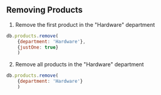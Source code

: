 ## Removing Products


1. Remove the first product in the "Hardware" department

```js
db.products.remove(
    {department: 'Hardware'},
    {justOne: true}
    )
```

2. Remove all products in the "Hardware" department

```js
db.products.remove(
    {department: 'Hardware'}
    )
```
